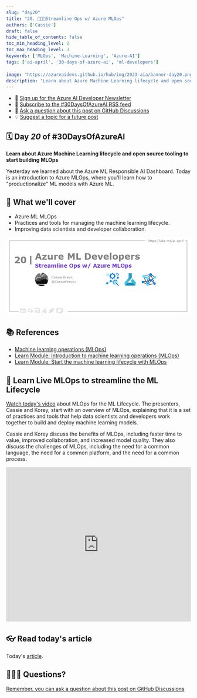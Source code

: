 ```yaml
---
slug: "day20"
title: "20. 🧑🏽‍🔬Streamline Ops w/ Azure MLOps"
authors: ['Cassie']
draft: false
hide_table_of_contents: false
toc_min_heading_level: 2
toc_max_heading_level: 3
keywords: ['MLOps', 'Machine-Learning', 'Azure-AI']
tags: ['ai-april', '30-days-of-azure-ai', 'ml-developers']

image: "https://azureaidevs.github.io/hub/img/2023-aia/banner-day20.png"
description: "Learn about Azure Machine Learning lifecycle and open source tooling to start building MLOps https://azureaidevs.github.io/hub/2023-aia/day20 #30DaysOfAzureAI #AzureAiDevs #AI #AzureMLOps"
---
```


<head>  

  <link rel="canonical" href="https://learn.microsoft.com/events/ignite-2022/cll99-learn-live-start-machine-learning-lifecycle-with-mlops"  />

</head>

- 📧 [Sign up for the Azure AI Developer Newsletter](https://aka.ms/azure-ai-dev-newsletter)
- 📰 [Subscribe to the #30DaysOfAzureAI RSS feed](https://azureaidevs.github.io/hub/2023-aia/rss.xml)
- 📌 [Ask a question about this post on GitHub Discussions](https://github.com/AzureAiDevs/hub/discussions/categories/20-streamline-ops-w/-azure-mlops)
- 💡 [Suggest a topic for a future post](https://github.com/AzureAiDevs/hub/discussions/categories/call-for-content)

## 🗓️ Day _20_ of #30DaysOfAzureAI

<!-- README
The following description is also used for the tweet. So it should be action oriented and grab attention 
If you update the description, please update the description: in the frontmatter as well.
-->

**Learn about Azure Machine Learning lifecycle and open source tooling to start building MLOps**

<!-- README
The following is the intro to the post. It should be a short teaser for the post.
-->

Yesterday we learned about the Azure ML Responsible AI Dashboard. Today is an introduction to Azure MLOps, where you'll learn how to "productionalize" ML models with Azure ML.

## 🎯 What we'll cover

<!-- README
The following list is the main points of the post. There should be 3-4 main points.
 -->


- Azure ML MLOps
- Practices and tools for managing the machine learning lifecycle.
- Improving data scientists and developer collaboration.

<!-- 
- Main point 1
- Main point 2
- Main point 3 
- Main point 4
-->

![Image banner for day 20](./../../static/img/2023-aia/banner-day20.png)

<!-- README
Add or update a list relevant references here. These could be links to other blog posts, Microsoft Learn Module, videos, or other resources.
-->


## 📚 References

- [Machine learning operations (MLOps)](https://azure.microsoft.com/products/machine-learning/mlops/#features?WT.mc_id=aiml-89446-dglover)
- [Learn Module: Introduction to machine learning operations (MLOps)](https://learn.microsoft.com/training/paths/introduction-machine-learn-operations?WT.mc_id=aiml-89446-dglover)
- [Learn Module: Start the machine learning lifecycle with MLOps](https://learn.microsoft.com/training/modules/start-ml-lifecycle-mlops?WT.mc_id=aiml-89446-dglover)


<!-- README
The following is the body of the post. It should be an overview of the post that you are referencing.
See the Learn More section, if you supplied a canonical link, then will be displayed here.
-->


## 🚌 Learn Live MLOps to streamline the ML Lifecycle

[Watch today's video](https://learn.microsoft.com/events/ignite-2022/cll99-learn-live-start-machine-learning-lifecycle-with-mlops) about MLOps for the ML Lifecycle. The presenters, Cassie and Korey, start with an overview of MLOps, explaining that it is a set of practices and tools that help data scientists and developers work together to build and deploy machine learning models.

Cassie and Korey discuss the benefits of MLOps, including faster time to value, improved collaboration, and increased model quality. They also discuss the challenges of MLOps, including the need for a common language, the need for a common platform, and the need for a common process.

<iframe width="100%" height="420" src="https://www.youtube.com/embed/MYP3Bmsncq4" title="YouTube video player" frameborder="0" allow="accelerometer; autoplay; clipboard-write; encrypted-media; gyroscope; picture-in-picture; web-share" allowfullscreen></iframe>

## 👓 Read today's article

Today's [article](https://learn.microsoft.com/events/ignite-2022/cll99-learn-live-start-machine-learning-lifecycle-with-mlops).


## 🙋🏾‍♂️ Questions?

[Remember, you can ask a question about this post on GitHub Discussions](https://github.com/AzureAiDevs/Discussions/discussions/categories/20-streamline-ops-w/-azure-mlops)
